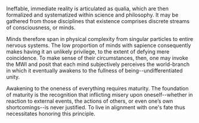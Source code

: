 Ineffable, immediate reality is articulated as qualia, which are then formalized and systematized within science and philosophy. It may be gathered from those disciplines that existence comprises discrete streams of consciousness, or minds.

Minds therefore span in physical complexity from singular particles to entire nervous systems. The low proportion of minds with sapience consequently makes having it an unlikely privilege, to the extent of defying mere coincidence. To make sense of their circumstances, then, one may invoke the MWI and posit that each mind subjectively perceives the world-branch in which it eventually awakens to the fullness of being--undifferentiated unity.

Awakening to the oneness of everything requires maturity. The foundation of maturity is the recognition that inflicting misery upon oneself--whether in reaction to external events, the actions of others, or even one’s own shortcomings--is never justified. To live in alignment with one's fate thus necessitates honoring this principle.

